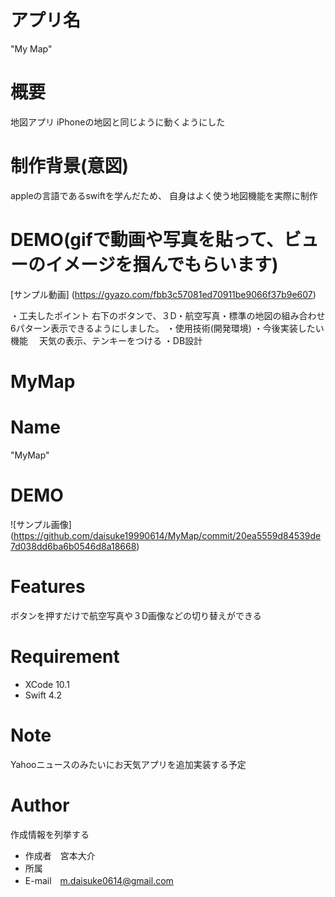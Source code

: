 # アプリ名
"My Map"

# 概要
地図アプリ
iPhoneの地図と同じように動くようにした
# 制作背景(意図)
appleの言語であるswiftを学んだため、
自身はよく使う地図機能を実際に制作
# DEMO(gifで動画や写真を貼って、ビューのイメージを掴んでもらいます)
[サンプル動画] (https://gyazo.com/fbb3c57081ed70911be9066f37b9e607)

・工夫したポイント
右下のボタンで、３D・航空写真・標準の地図の組み合わせ6パターン表示できるようにしました。
・使用技術(開発環境)
・今後実装したい機能
　天気の表示、テンキーをつける
・DB設計

# MyMap

# Name
 
"MyMap"
 

 
# DEMO
 
![サンプル画像]　(https://github.com/daisuke19990614/MyMap/commit/20ea5559d84539de7d038dd6ba6b0546d8a18668)
 
# Features
 
ボタンを押すだけで航空写真や３D画像などの切り替えができる
 
# Requirement
 

* XCode 10.1
* Swift 4.2
 


 
# Note
 
Yahooニュースのみたいにお天気アプリを追加実装する予定
 
# Author
 
作成情報を列挙する
 
* 作成者　宮本大介
* 所属
* E-mail　m.daisuke0614@gmail.com
 

